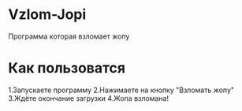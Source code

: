 # Vzlom-Jopi
Программа которая взломает жопу
# Как пользоватся
1.Запускаете программу
2.Нажимаете на кнопку "Взломать жопу"
3.Ждёте окончание загрузки
4.Жопа взломана!
